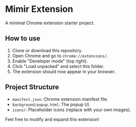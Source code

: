 # Mimir Extension

A minimal Chrome extension starter project.

## How to use

1. Clone or download this repository.
2. Open Chrome and go to `chrome://extensions/`.
3. Enable "Developer mode" (top right).
4. Click "Load unpacked" and select this folder.
5. The extension should now appear in your browser.

## Project Structure
- `manifest.json`: Chrome extension manifest file.
- `background/popup.html`: The popup UI.
- `icons/`: Placeholder icons (replace with your own images).

Feel free to modify and expand this extension! 